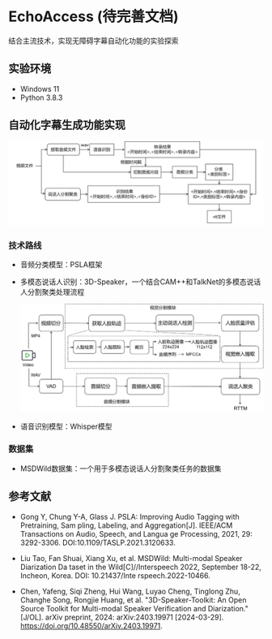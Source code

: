 # EchoAccess (待完善文档)

结合主流技术，实现无障碍字幕自动化功能的实验探索

## 实验环境

- Windows 11
- Python 3.8.3

## 自动化字幕生成功能实现


![echoaccess](./img/echoacess.png)

### 技术路线

- 音频分类模型：PSLA框架

- 多模态说话人识别：3D-Speaker，一个结合CAM++和TalkNet的多模态说话人分割聚类处理流程

  ![3d-speaker](./img/3d-speaker.jpg)

- 语音识别模型：Whisper模型

### 数据集

- MSDWild数据集：一个用于多模态说话人分割聚类任务的数据集

## 参考文献
- Gong Y, Chung Y-A, Glass J. PSLA: Improving Audio Tagging with Pretraining, Sam
pling, Labeling, and Aggregation[J]. IEEE/ACM Transactions on Audio, Speech, and Langua
ge Processing, 2021, 29: 3292-3306. DOI:10.1109/TASLP.2021.3120633.

- Liu Tao, Fan Shuai, Xiang Xu, et al. MSDWild: Multi-modal Speaker Diarization Da
taset in the Wild[C]//Interspeech 2022, September 18-22, Incheon, Korea. DOI: 10.21437/Inte
rspeech.2022-10466.

- Chen, Yafeng, Siqi Zheng, Hui Wang, Luyao Cheng, Tinglong Zhu, Changhe Song, 
Rongjie Huang, et al. "3D-Speaker-Toolkit: An Open Source Toolkit for Multi-modal Speaker
Verification and Diarization." [J/OL]. arXiv preprint, 2024: arXiv:2403.19971 [2024-03-29]. 
https://doi.org/10.48550/arXiv.2403.19971.
